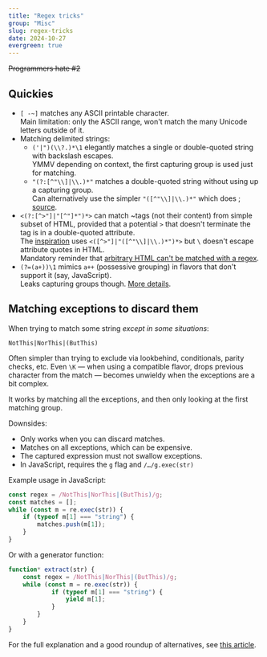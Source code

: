 ```yaml
---
title: "Regex tricks"
group: "Misc"
slug: regex-tricks
date: 2024-10-27
evergreen: true
---
```


~~Programmers hate #2~~


## Quickies

- `[ -~]` matches any ASCII printable character.  
  Main limitation: only the ASCII range, won't match the many Unicode letters outside of it.
- Matching delimited strings:
  - `('|")(\\?.)*\1` elegantly matches a single or double-quoted string with backslash escapes.  
    YMMV depending on context, the first capturing group is used just for matching.
  - `"(?:[^"\\]|\\.)*"` matches a double-quoted string without using up a capturing group.  
    Can alternatively use the simpler `"([^"\\]|\\.)*"` which does ;
    [source](https://dassur.ma/things/regexp-quote/ "My most useful RegExp trick — Surma").
- `<(?:[^>"]|"[^"]*")*>` can match ~tags (not their content) from simple subset of HTML,
  provided that a potential `>` that doesn't terminate the tag is in a double-quoted attribute.  
  The [inspiration](https://dassur.ma/things/regexp-quote/ "My most useful RegExp trick — Surma")
  uses `<([^>"]|"([^"\\]|\\.)*")*>` but `\` doesn't escape attribute quotes in HTML.  
  Mandatory reminder that [arbitrary HTML can't be matched with a regex](https://stackoverflow.com/a/1732454).
- `(?=(a+))\1` mimics `a++` (possessive grouping) in flavors that don't support it (say, JavaScript).  
  Leaks capturing groups though. [More details](/2013/regex-emulate-atomic-grouping-with-lookahead).


## Matching exceptions to discard them

When trying to match some string _except in some situations_:

```
NotThis|NorThis|(ButThis)
```

Often simpler than trying to exclude via lookbehind, conditionals, parity checks, etc.
Even `\K` — when using a compatible flavor, drops previous character from the match
— becomes unwieldy when the exceptions are a bit complex.

It works by matching all the exceptions, and then only looking at the first matching group.

Downsides:
- Only works when you can discard matches.
- Matches on all exceptions, which can be expensive.
- The captured expression must not swallow exceptions.
- In JavaScript, requires the `g` flag and `/…/g.exec(str)`

Example usage in JavaScript:
```javascript
const regex = /NotThis|NorThis|(ButThis)/g;
const matches = [];
while (const m = re.exec(str)) {
	if (typeof m[1] === "string") {
		matches.push(m[1]);
	}
}
```

Or with a generator function:
```javascript
function* extract(str) {
	const regex = /NotThis|NorThis|(ButThis)/g;
	while (const m = re.exec(str)) {
			if (typeof m[1] === "string") {
				yield m[1];
			}
		}
	}	
}
```

For the full explanation and a good roundup of alternatives, see
[this article](https://www.rexegg.com/regex-best-trick.php "The Best Regex Trick — RexEgg").
